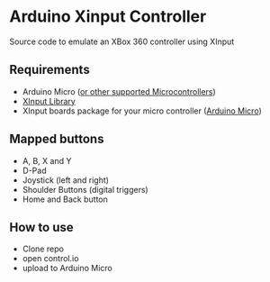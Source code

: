 # Arduino Xinput Controller

Source code to emulate an XBox 360 controller using XInput

## Requirements
- Arduino Micro ([or other supported Microcontrollers](https://github.com/dmadison/ArduinoXInput/blob/master/extras/SupportedBoards.md))
- [XInput Library](https://github.com/dmadison/ArduinoXInput)
- XInput boards package for your micro controller ([Arduino Micro](https://github.com/dmadison/ArduinoXInput_AVR)) 


## Mapped buttons
- A, B, X and Y
- D-Pad
- Joystick (left and right)
- Shoulder Buttons (digital triggers)
- Home and Back button

## How to use
- Clone repo
- open control.io
- upload to Arduino Micro
